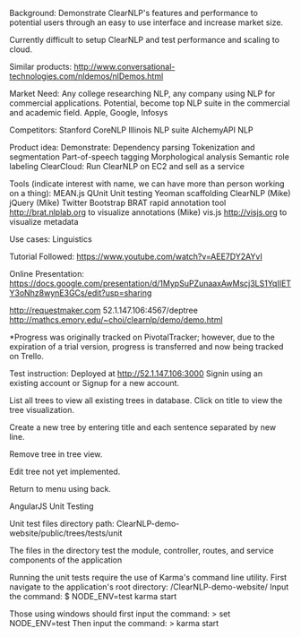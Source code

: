 Background: Demonstrate ClearNLP's features and performance to potential users through an easy to use interface and increase market size.

Currently difficult to setup ClearNLP and test performance and scaling to cloud.

Similar products:
http://www.conversational-technologies.com/nldemos/nlDemos.html

Market Need:
Any college researching NLP, any company using NLP for commercial applications.
Potential, become top NLP suite in the commercial and academic field.
Apple, Google, Infosys

Competitors:
Stanford CoreNLP
Illinois NLP suite
AlchemyAPI NLP

Product idea:
Demonstrate:
    Dependency parsing
    Tokenization and segmentation
    Part-of-speech tagging
    Morphological analysis
    Semantic role labeling
    ClearCloud: Run ClearNLP on EC2 and sell as a service

Tools (indicate interest with name, we can have more than person working on a thing):
MEAN.js
QUnit Unit testing
Yeoman scaffolding
ClearNLP (Mike)
jQuery (Mike)
Twitter Bootstrap
BRAT rapid annotation tool http://brat.nlplab.org to visualize annotations (Mike)
vis.js http://visjs.org to visualize metadata

Use cases:
Linguistics

Tutorial Followed:
https://www.youtube.com/watch?v=AEE7DY2AYvI

Online Presentation:
https://docs.google.com/presentation/d/1MypSuPZunaaxAwMscj3LS1YqIIETY3oNhz8wynE3GCs/edit?usp=sharing

http://requestmaker.com
52.1.147.106:4567/deptree
http://mathcs.emory.edu/~choi/clearnlp/demo/demo.html

*Progress was originally tracked on PivotalTracker; however, due to the expiration of a trial version, progress is transferred and now being tracked on Trello.

Test instruction:
Deployed at http://52.1.147.106:3000
Signin using an existing account or Signup for a new account.

List all trees to view all existing trees in database.
Click on title to view the tree visualization.

Create a new tree by entering title and each sentence separated by new line.

Remove tree in tree view.

Edit tree not yet implemented.

Return to menu using back.




AngularJS Unit Testing

Unit test files directory path: ClearNLP-demo-website/public/trees/tests/unit

The files in the directory test the module, controller, routes, and service components of the application

Running the unit tests require the use of Karma's command line utility.
First navigate to the application's root directory: /ClearNLP-demo-website/
Input the command:  $ NODE_ENV=test karma start

Those using windows should first input the command:  > set NODE_ENV=test
Then input the command: > karma start









